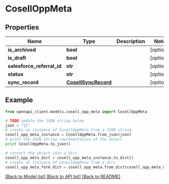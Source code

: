 # CosellOppMeta


## Properties
Name | Type | Description | Notes
------------ | ------------- | ------------- | -------------
**is_archived** | **bool** |  | [optional] 
**is_draft** | **bool** |  | [optional] 
**salesforce_referral_id** | **str** |  | [optional] 
**status** | **str** |  | [optional] 
**sync_record** | [**CosellSyncRecord**](CosellSyncRecord.md) |  | [optional] 

## Example

```python
from openapi_client.models.cosell_opp_meta import CosellOppMeta

# TODO update the JSON string below
json = "{}"
# create an instance of CosellOppMeta from a JSON string
cosell_opp_meta_instance = CosellOppMeta.from_json(json)
# print the JSON string representation of the object
print CosellOppMeta.to_json()

# convert the object into a dict
cosell_opp_meta_dict = cosell_opp_meta_instance.to_dict()
# create an instance of CosellOppMeta from a dict
cosell_opp_meta_form_dict = cosell_opp_meta.from_dict(cosell_opp_meta_dict)
```
[[Back to Model list]](../README.md#documentation-for-models) [[Back to API list]](../README.md#documentation-for-api-endpoints) [[Back to README]](../README.md)


